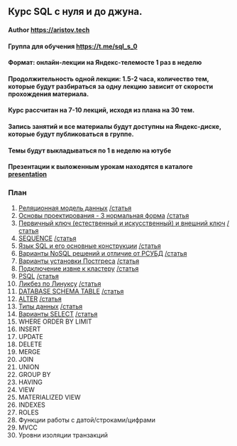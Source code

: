 ## Курс SQL с нуля и до джуна.
#### Author https://aristov.tech
#### Группа для обучения https://t.me/sql_s_0 
#### Формат: онлайн-лекции на Яндекс-телемосте 1 раз в неделю
#### Продолжительность одной лекции: 1.5-2 часа, количество тем, которые будут разбираться за одну лекцию зависит от скорости прохождения материала. 
#### Курс рассчитан на 7-10 лекций, исходя из плана на 30 тем. 
#### Запись занятий и все материалы будут доступны на Яндекс-диске, которые будут публиковаться в группе. 
#### Темы будут выкладываться по 1 в неделю на ютубе
#### Презентации к выложенным урокам находятся в каталоге [presentation](https://github.com/aeuge/aristov_tech/tree/main/00%20SQL%20s%200/presentation)

### План
01. [Реляционная модель данных](https://youtu.be/3EZIKII6SKg) [/статья](https://aristov.tech/blog/relational-model/)
02. [Основы проектирования - 3 нормальная форма](https://youtu.be/H9z4LHy7Rp4) [/статья](https://aristov.tech/blog/normalnye-formy-proektirovanie/)
03. [Первичный ключ (естественный и искусственный) и внешний ключ](https://youtu.be/sDRJOdYVn6M) [/статья](https://aristov.tech/blog/pervichnyj-i-vneshnij-klyuchi-postgresql/)
04. [SEQUENCE](https://youtu.be/WKsxn5vJHag) [/статья](https://aristov.tech/blog/sequence-postgresql/)
05. [Язык SQL и его основные конструкции](https://youtu.be/AVfTJXLBLLw) [/статья](https://aristov.tech/blog/osnovy-postgresql/)
06. [Варианты NoSQL решений и отличие от РСУБД](https://youtu.be/emJ8orM55cM) [/статья](https://aristov.tech/blog/sql-vs-nosql/)
07. [Варианты установки Постгреса](https://youtu.be/7-nKt5tmNxo) [/статья](https://aristov.tech/blog/ustanovka-postgresql/)
08. [Подключение извне к кластеру](https://youtu.be/v022fqqSpa4) [/статья](https://aristov.tech/blog/podklyuchenie-k-klasteru/)
09. [PSQL](https://youtu.be/_dnSSVttkb8) [/статья](https://aristov.tech/blog/psql-i-gui/)
10. [Ликбез по Линуксу](https://youtu.be/BlGbPbfqK0I) [/статья](https://aristov.tech/blog/likbez-po-linux/)
11. [DATABASE SCHEMA TABLE](https://youtu.be/2LesM4BION4) [/статья](https://aristov.tech/blog/database-scheme-table-postgresql/)
12. [ALTER](https://youtu.be/FV1pKjqYTgc) [/статья](https://aristov.tech/blog/alter-drop-postgresql/)
13. [Типы данных](https://youtu.be/r6JhBFXoEOE) [/статья](https://aristov.tech/blog/tipy-dannyh-postgresql/)
14. [Варианты SELECT](https://youtu.be/zjiye4UGl9w) [/статья](https://aristov.tech/blog/select-v-postgresql/)
15. WHERE ORDER BY LIMIT
16. INSERT
17. UPDATE
18. DELETE
19. MERGE
20. JOIN
21. UNION
22. GROUP BY
23. HAVING
24. VIEW
25. MATERIALIZED VIEW
26. INDEXES
27. ROLES
28. Функции работы с датой/строками/цифрами
29. MVCC
30. Уровни изоляции транзакций

